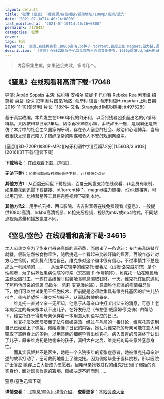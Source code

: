 ```yaml
---
layout: default
title: '犯罪《窒息》下载资源/在线播放/视频地址/1080p/高清/蓝光'
date: "2021-07-10T14:40:16+0800"
last_modified_at: "2021-07-10T14:40:16+0800"
permalink: /17048/
categories: 犯罪
cover:
tags: 犯罪
keywords: '窒息,在线免费看,1080p高清,bt种子,torrent,百度云盘,magnet,磁力链,迅雷下载资源'
description: '《窒息》在线云播放手机西瓜影院吉吉影音免费看，1080p高清bd/hd未删减完整版和tc抢先枪版，mkv/mp4格式，附带bt/torrent种子、magnet/磁力链、百度云盘、网盘资源迅雷下载链接'
---
```


>内容采集生成，如果链接失效，多试几个。


## 《窒息》在线观看和高清下载-17048

导演: Árpád Sopsits 主演: 佐尔特·安格尔 莫妮卡·巴尔赛 Rebeka Rea 索菲娅·绍莫希 类型: 惊悚 犯罪 制片国家/地区: 匈牙利 语言: 匈牙利语Hungarian 上映日期: 2016-11-10(匈牙利) 片长: 118分钟 又名: Strangled IMDb链接: tt4975280

基于真实改编。本片发生在1960年代的匈牙利，以系列残暴凶杀而出名的小镇马特福。真凶被缉拿归案7年后，凶杀再次降临小镇，手法如出一辙，是误判还是效仿？本片中的社会主义国家匈牙利，存在令人窒息的社会、政治和心理博弈，当局者很快发现自己陷入了错综复杂的阴谋和令人不安的戏剧网络中。


[窒息][BD-720P/1080P-MP4][匈牙利语中字][豆瓣7.2分][1.56GB/3.61GB][2016][BT下载/迅雷下载]

**下载地址**： [在线观看下载 《窒息》](https://www.btdx8.com/torrent/zx_2016.html) 


**无法下载?**：`如果迅雷因版权原因无法下载，关注微信公众号 `

**其他方法1**：从百度云网盘下载视频，百度云网盘支持在线观看，非会员有限制，如果能找到迅雷下载链接、bt/torrent种子、magnet磁力链接、e2dk链接等，可以用迅雷、比特彗星等工具将完整视频下载到本地。

**其他方法2**：用手机云播、西瓜影院、吉吉影音等在线免费观看《窒息》，一般提供1080p高清、hd/bd高清视频、tc抢先版视频，视频为mkv或mp4格式，不同站点视频质量和播放速度不同。


## 《窒息/窒色》在线观看和高清下载-34616

主人公维克多为了能支付母亲高额的医药费，而想出了一条诡计：专门去高级餐厅就餐，假装忽然被食物噎住，随后挑选一个看起来比较好骗的顾客，百般作态让对方心生怜悯，就此捐点钱给自己。维克多对这个骗术很有信心，不过事情并不总是那么一帆风顺的……　　从医学院辍学的维克托·曼希尼（山姆·洛克威尔饰）是个性瘾者，为了供养他患病住院的母亲（安杰丽卡&middot;休斯顿饰），维克托一边在殖民地主题公园打工，一边在高级餐厅假装噎食窒息骗取钱财。一天，维克托在医院遇见了照料他母亲的佩姬&middot;马歇尔（凯莉·麦克唐纳饰），佩姬称他母亲的病情每况愈下，他们可以尝试使用干细胞技术，但前提是必须收集具有维克托基因的新生儿脐带血，佩吉希望怀上维克托的孩子，从而拯救他的母亲。<br />　　维克托一直对父亲一无所知，他急于从母亲口中打听出父亲的消息，可患上老年痴呆症的母亲根本认不出儿子。在好友丹尼（布拉德·威廉姆&middot;亨克饰）的帮助下，维克托终于得知母亲保存着一本用意大利语写成的日记。<br />　　维克托屡次因阳痿而无法与佩姬亲热，经过与丹尼的一番讨论，维克托意识到自己已经爱上了佩姬。佩姬看懂了日记的内容，她认为维克托的母亲可能在意大利窃取了耶稣身上的圣物，以用耶稣的细胞孕育出维克托。病入膏肓的母亲终于认出了儿子，原来维克托是她偷来的孩子，真相大白之后，维克托的母亲意外窒息身亡。<br />　　而其实佩姬并不是医生，她是一个入院多年的紧张症患者，她被维克托母亲讲述的故事打动了，无可救药地爱上了维克托。因为佩姬毕业于医科院校，所以医院护士答应 她穿上白大褂成为志愿者。目睹母亲抢救过程的维克托识破了佩姬的真实身份，面对谎言败露的窘境，佩姬决定不辞而别……


窒息/窒色迅雷下载

**详情查看**： [《窒息/窒色》详情介绍](/movie/34616/)， **查看更多**：[本站资源大全](/movie/t/all/)

